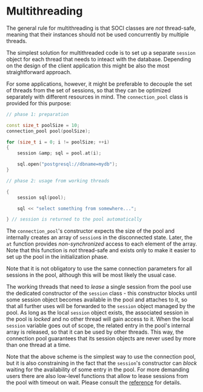 # Multithreading

The general rule for multithreading is that SOCI classes are *not* thread-safe, meaning that their instances should not be used concurrently by multiple threads.

The simplest solution for multithreaded code is to set up a separate `session` object for each thread that needs to inteact with the database.
Depending on the design of the client application this might be also the most straightforward approach.

For some applications, however, it might be preferable to decouple the set of threads from the set of sessions, so that they can be optimized separately with different resources in mind.
The `connection_pool` class is provided for this purpose:

```cpp
// phase 1: preparation

const size_t poolSize = 10;
connection_pool pool(poolSize);

for (size_t i = 0; i != poolSize; ++i)
{
    session &amp; sql = pool.at(i);

    sql.open("postgresql://dbname=mydb");
}

// phase 2: usage from working threads

{
    session sql(pool);

    sql << "select something from somewhere...";

} // session is returned to the pool automatically
```

The `connection_pool`'s constructor expects the size of the pool and internally creates an array of `session`s in the disconnected state.
Later, the `at` function provides *non-synchronized* access to each element of the array.
Note that this function is *not* thread-safe and exists only to make it easier to set up the pool in the initialization phase.

Note that it is not obligatory to use the same connection parameters for all sessions in the pool, although this will be most likely the usual case.

The working threads that need to *lease* a single session from the pool use the dedicated constructor of the `session` class - this constructor blocks until some session object becomes available in the pool and attaches to it, so that all further uses will be forwarded to the `session` object managed by the pool.
As long as the local `session` object exists, the associated session in the pool is *locked* and no other thread will gain access to it.
When the local `session` variable goes out of scope, the related entry in the pool's internal array is released, so that it can be used by other threads.
This way, the connection pool guarantees that its session objects are never used by more than one thread at a time.

Note that the above scheme is the simplest way to use the connection pool, but it is also constraining in the fact that the `session`'s constructor can *block* waiting for the availability of some entry in the pool.
For more demanding users there are also low-level functions that allow to lease sessions from the pool with timeout on wait.
Please consult the [reference](reference.html) for details.
